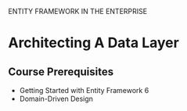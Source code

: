 ENTITY FRAMEWORK IN THE ENTERPRISE

# Architecting A Data Layer

## Course Prerequisites
- Getting Started with Entity Framework 6
- Domain-Driven Design
